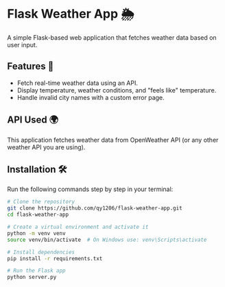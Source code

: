 # Flask Weather App 🌦️

A simple Flask-based web application that fetches weather data based on user input.

## Features 🚀
- Fetch real-time weather data using an API.
- Display temperature, weather conditions, and "feels like" temperature.
- Handle invalid city names with a custom error page.

## API Used 🌍
This application fetches weather data from OpenWeather API (or any other weather API you are using).  



## Installation 🛠️

Run the following commands step by step in your terminal:

```sh
# Clone the repository
git clone https://github.com/qy1206/flask-weather-app.git
cd flask-weather-app

# Create a virtual environment and activate it
python -m venv venv
source venv/bin/activate  # On Windows use: venv\Scripts\activate

# Install dependencies
pip install -r requirements.txt

# Run the Flask app
python server.py


